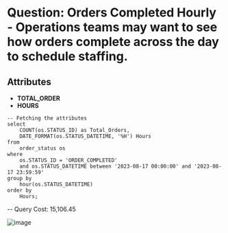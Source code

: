 # Question:  Orders Completed Hourly - Operations teams may want to see how orders complete across the day to schedule staffing.

## Attributes
- **TOTAL_ORDER**
- **HOURS**

```
-- Fetching the attributes
select
	COUNT(os.STATUS_ID) as Total_Orders,
	DATE_FORMAT(os.STATUS_DATETIME, '%H') Hours
from
	order_status os
where
	os.STATUS_ID = 'ORDER_COMPLETED'
	and os.STATUS_DATETIME between '2023-08-17 00:00:00' and '2023-08-17 23:59:59'
group by
	hour(os.STATUS_DATETIME)
order by
	Hours;
```

-- Query Cost: 15,106.45

![image](https://github.com/user-attachments/assets/1106b4c0-09f2-4404-a9a6-bd4fe05de2b8)
